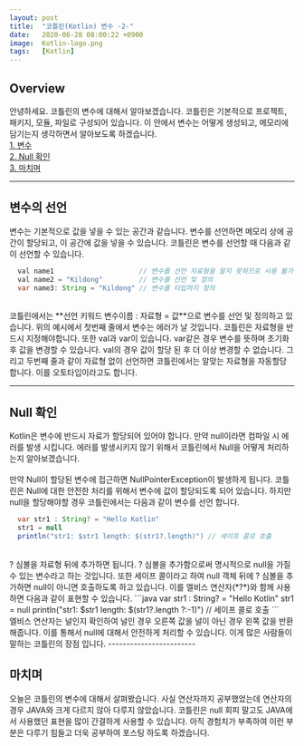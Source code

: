```yaml
---
layout: post
title:  "코틀린(Kotlin) 변수 -2-"
date:   2020-06-28 08:00:22 +0900
image:  Kotlin-logo.png
tags:   [Kotlin]
---
```

## Overview  
안녕하세요. 코틀린의 변수에 대해서 알아보겠습니다. 코틀린은 기본적으로 프로젝트, 패키지, 모듈, 파일로 구성되어 있습니다. 이 안에서 변수는 어떻게 생성되고, 메모리에 담기는지 생각하면서 알아보도록 하겠습니다.  
[1. 변수](#변수)  
[2. Null 확인](#Null-확인)  
[3. 마치며](#마치며)  

------------------------  

## 변수의 선언  
변수는 기본적으로 값을 넣을 수 있는 공간과 같습니다. 변수를 선언하면 메모리 상에 공간이 할당되고, 이 공간에 값을 넣을 수 있습니다. 코틀린은 변수를 선언할 때 다음과 같이 선언할 수 있습니다.  
```java
  val name1                     // 변수를 선언 자료형을 알지 못하므로 사용 불가
  val name2 = "Kildong"         // 변수를 선언 및 정의
  var name3: String = "Kildong" // 변수를 타입까지 정의
```
<br>
코틀린에서는 **선언 키워드 변수이름 : 자료형 = 값**으로 변수를 선언 및 정의하고 있습니다.
위의 예시에서 첫번째 줄에서 변수는 에러가 날 것입니다. 코틀린은 자료형을 반드시 지정해야합니다.
또한 val과 var이 있습니다. var같은 경우 변수를 뜻하며 초기화 후 값을 변경할 수 있습니다. val의 경우 값이 할당 된 후 더 이상 변경할 수 없습니다.  
그리고 두번째 줄과 같이 자료형 없이 선언하면 코틀린에서는 알맞는 자료형을 자동할당 합니다. 이를 오토타입이라고도 합니다.  

------------------------  

## Null 확인  
Kotlin은 변수에 반드시 자료가 할당되어 있어야 합니다. 만약 null이라면 컴파일 시 에러를 발생 시킵니다. 에러를 발생시키지 않기 위해서 코틀린에서 Null을 어떻게 처리하는지 알아보겠습니다.  
<br>
만약 Null이 할당된 변수에 접근하면 NullPointerException이 발생하게 됩니다. 코틀린은 Null에 대한 안전한 처리를 위해서 변수에 값이 할당되도록 되어 있습니다. 하지만 null을 할당해야할 경우 코틀린에서는 다음과 같이 변수를 선언 합니다.  
```java
  var str1 : String? = "Hello Kotlin"
  str1 = null
  println("str1: $str1 length: $(str1?.length)") // 세이프 콜로 호출
```
<br>
? 심볼을 자료형 뒤에 추가하면 됩니다. ? 심볼을 추가함으로써 명시적으로 null을 가질 수 있는 변수라고 하는 것입니다. 또한 세이프 콜이라고 하여 null 객체 뒤에 ? 심볼을 추가하면 null이 아니면 호출하도록 하고 있습니다. 이를 엘비스 연산자(*?*)와 함께 사용하면 다음과 같이 표현할 수 있습니다.  
```java
  var str1 : String? = "Hello Kotlin"
  str1 = null
  println("str1: $str1 length: $(str1?.length ?:-1)") // 세이프 콜로 호출
```
<br>
엘비스 연산자는 널인지 확인하여 널인 경우 오른쪽 값을 널이 아닌 경우 왼쪽 값을 반환해줍니다. 이를 통해서 null에 대해서 안전하게 처리할 수 있습니다. 이게 많은 사람들이 말하는 코틀린의 장점 입니다.  
------------------------  

## 마치며
오늘은 코틀린의 변수에 대해서 살펴봤습니다. 사실 연산자까지 공부했었는데 연산자의 경우 JAVA와 크게 다르지 않아 다루지 않았습니다. 코틀린은 null 회피 말고도 JAVA에서 사용했던 표현을 많이 간결하게 사용할 수 있습니다. 아직 경험치가 부족하여 이런 부분은 다루기 힘들고 더욱 공부하여 포스팅 하도록 하겠습니다.  